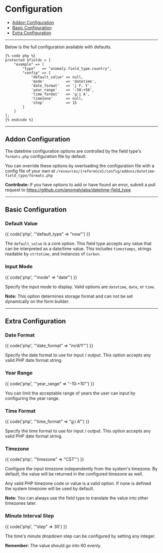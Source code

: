 # Configuration

- [Addon Configuration](#addon)
- [Basic Configuration](#basic)
- [Extra Configuration](#extra)

<hr>

Below is the full configuration available with defaults.

    {% code php %}
    protected $fields = [
        "example" => [
            "type"   => "anomaly.field_type.country",
            "config" => [
                "default_value" => null,
                'mode'          => 'datetime',
                'date_format'   => 'j F, Y',
                'year_range'    => '-50:+50',
                'time_format'   => 'g:i A',
                'timezone'      => null,
                'step'          => 15
            ]
        ]
    ];
    {% endcode %}

<hr>

<a name="addon"></a>
## Addon Configuration

The datetime configuration options are controlled by the field type's `formats.php` configuration file by default.

You can override these options by overloading the configuration file with a config file of your own at `/resources/{reference}/config/addons/datetime-field_type/formats.php`

<div class="alert alert-success">
<strong>Contribute:</strong> If you have options to add or have found an error, submit a pull request to <a href="https://github.com/anomalylabs/datetime-field_type" target="_blank">https://github.com/anomalylabs/datetime-field_type</a>
</div>

<hr>

<a name="basic"></a>
## Basic Configuration

### Default Value

{{ code('php', '"default_type" => "now"') }}

The `default_value` is a core option. This field type accepts any value that can be interpreted as a date/time value. This includes `timestamps`, strings readable by `strtotime`, and instances of `Carbon`.

### Input Mode

{{ code('php', '"mode" => "date"') }}

Specify the input mode to display. Valid options are `datetime`, `date`, or `time`.

<div class="alert alert-primary">
<strong>Note:</strong> This option determines storage format and can not be set dynamically on the form builder.
</div>

<hr>

<a name="extra"></a>
## Extra Configuration

### Date Format

{{ code('php', '"date_format" => "m/d/Y"') }}

Specify the date format to use for input / output. This option accepts any valid PHP date format string.

### Year Range

{{ code('php', '"year_range" => "-10:+10"') }}

You can limit the acceptable range of years the user can input by configuring the year range.

### Time Format

{{ code('php', '"time_format" => "g:i A"') }}

Specify the time format to use for input / output. This option accepts any valid PHP date format string.

### Timezone

{{ code('php', '"timezone" => "CST"') }}

Configure the input timezone independently from the system's timezone. By default, the value will be returned in the configured timezone as well.

Any valid PHP timezone code or value is a valid option. If none is defined the system timezone will be used by default.

<div class="alert alert-primary">
<strong>Note:</strong> You can always use the field type to translate the value into other timezones later.
</div>

### Minute Interval Step

{{ code('php', '"step" => 30') }}

The time's minute dropdown step can be configured by setting any integer.

<div class="alert alert-info">
<strong>Remember:</strong> The value should go into 60 evenly.
</div>
